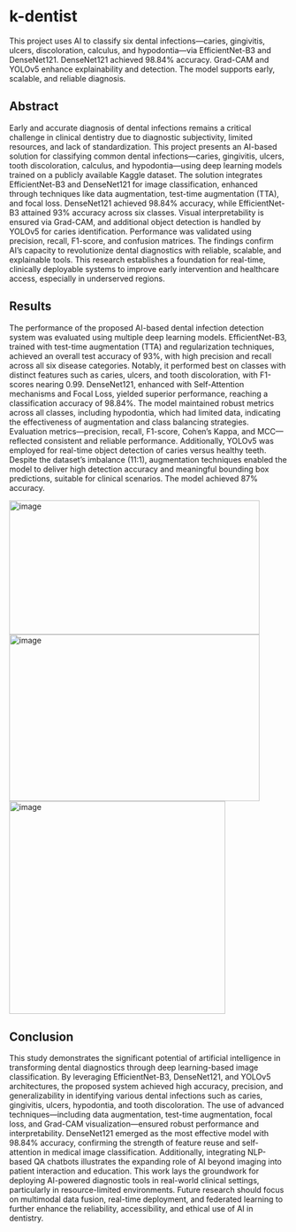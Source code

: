 # k-dentist
This project uses AI to classify six dental infections—caries, gingivitis, ulcers, discoloration, calculus, and hypodontia—via EfficientNet-B3 and DenseNet121. DenseNet121 achieved 98.84% accuracy. Grad-CAM and YOLOv5 enhance explainability and detection. The model supports early, scalable, and reliable diagnosis.

## Abstract
Early and accurate diagnosis of dental infections remains a critical challenge in clinical dentistry due to diagnostic subjectivity, limited resources, and lack of standardization. This project presents an AI-based solution for classifying common dental infections—caries, gingivitis, ulcers, tooth discoloration, calculus, and hypodontia—using deep learning models trained on a publicly available Kaggle dataset. The solution integrates EfficientNet-B3 and DenseNet121 for image classification, enhanced through techniques like data augmentation, test-time augmentation (TTA), and focal loss. DenseNet121 achieved 98.84% accuracy, while EfficientNet-B3 attained 93% accuracy across six classes. Visual interpretability is ensured via Grad-CAM, and additional object detection is handled by YOLOv5 for caries identification. Performance was validated using precision, recall, F1-score, and confusion matrices. The findings confirm AI’s capacity to revolutionize dental diagnostics with reliable, scalable, and explainable tools. This research establishes a foundation for real-time, clinically deployable systems to improve early intervention and healthcare access, especially in underserved regions.

## Results
The performance of the proposed AI-based dental infection detection system was evaluated using multiple deep learning models. EfficientNet-B3, trained with test-time augmentation (TTA) and regularization techniques, achieved an overall test accuracy of 93%, with high precision and recall across all six disease categories. Notably, it performed best on classes with distinct features such as caries, ulcers, and tooth discoloration, with F1-scores nearing 0.99.
DenseNet121, enhanced with Self-Attention mechanisms and Focal Loss, yielded superior performance, reaching a classification accuracy of 98.84%. The model maintained robust metrics across all classes, including hypodontia, which had limited data, indicating the effectiveness of augmentation and class balancing strategies. Evaluation metrics—precision, recall, F1-score, Cohen’s Kappa, and MCC—reflected consistent and reliable performance.
Additionally, YOLOv5 was employed for real-time object detection of caries versus healthy teeth. Despite the dataset’s imbalance (11:1), augmentation techniques enabled the model to deliver high detection accuracy and meaningful bounding box predictions, suitable for clinical scenarios. The model achieved 87% accuracy.

<img width="453" height="242" alt="image" src="https://github.com/user-attachments/assets/17ffad73-1d65-4762-88e5-dbc14e801865" />
<img width="453" height="301" alt="image" src="https://github.com/user-attachments/assets/6e7cc426-8c54-4331-8348-3a0bbc1987b6" />
<img width="391" height="384" alt="image" src="https://github.com/user-attachments/assets/9023c54f-03fa-4f96-a812-703eb101a527" />

## Conclusion
This study demonstrates the significant potential of artificial intelligence in transforming dental diagnostics through deep learning-based image classification. By leveraging EfficientNet-B3, DenseNet121, and YOLOv5 architectures, the proposed system achieved high accuracy, precision, and generalizability in identifying various dental infections such as caries, gingivitis, ulcers, hypodontia, and tooth discoloration. The use of advanced techniques—including data augmentation, test-time augmentation, focal loss, and Grad-CAM visualization—ensured robust performance and interpretability. DenseNet121 emerged as the most effective model with 98.84% accuracy, confirming the strength of feature reuse and self-attention in medical image classification. Additionally, integrating NLP-based QA chatbots illustrates the expanding role of AI beyond imaging into patient interaction and education. This work lays the groundwork for deploying AI-powered diagnostic tools in real-world clinical settings, particularly in resource-limited environments. Future research should focus on multimodal data fusion, real-time deployment, and federated learning to further enhance the reliability, accessibility, and ethical use of AI in dentistry.

